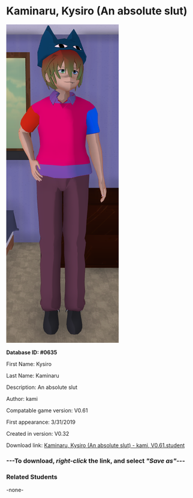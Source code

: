 # Kaminaru, Kysiro (An absolute slut)

<img src="../../Files/Images/Kaminaru, Kysiro (An absolute slut).png" title="Kaminaru, Kysiro (An absolute slut) - kami, V0.61">

**Database ID: #0635**

First Name: Kysiro

Last Name: Kaminaru

Description: An absolute slut

Author: kami

Compatable game version: V0.61

First appearance: 3/31/2019

Created in version: V0.32

Download link: <a href="https://raw.githubusercontent.com/Arbiter1223/Daigaku-Gurashi-Custom-Students/master/Files/Student%20Files/Kaminaru%2C%20Kysiro%20(An%20absolute%20slut)%20-%20kami%2C%20V0.61.student">Kaminaru, Kysiro (An absolute slut) - kami, V0.61.student</a>

### ---**To download, _right-click_ the link, and select _"Save as"_**---

### Related Students

-none-
